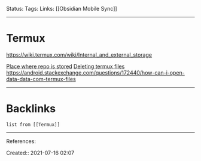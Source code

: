 Status: 
Tags: 
Links: [[Obsidian Mobile Sync]]
___
# Termux
https://wiki.termux.com/wiki/Internal_and_external_storage

[Place where repo is stored](https://www.google.com/search?q=git+data%2Fdata%2Fcom.termux&rlz=1C1GCEU_enCA895CA895&biw=1745&bih=852&sxsrf=ALeKk01DLxacY4XrKBax4YEOymRB6ULaJg%3A1626423840393&ei=IELxYP6VF8n6-gTSioqACA&oq=git+data%2Fdata%2Fcom.termux&gs_lcp=Cgdnd3Mtd2l6EAMyBQghEKABOgQIIxAnOgQIABBDOgUIABCRAjoHCAAQsQMQQzoKCAAQsQMQgwEQQzoCCAA6AgguOgcIABCHAhAUOgYIABAWEB46CAgAEBYQChAeOggIIRAWEB0QHkoECEEYAFDUGFiKc2DJdWgAcAJ4AIABxwKIAZMbkgEIMC4yNC4wLjGYAQCgAQGqAQdnd3Mtd2l6wAEB&sclient=gws-wiz&ved=0ahUKEwj-pYr6lOfxAhVJvZ4KHVKFAoAQ4dUDCA4&uact=5)
[Deleting termux files](https://termuxtutorials.blogspot.com/2018/12/how-to-delete-folderfile-in-termux.html)
https://android.stackexchange.com/questions/172440/how-can-i-open-data-data-com-termux-files
___
# Backlinks
```dataview
list from [[Termux]]
```
___
References:

Created:: 2021-07-16 02:07
